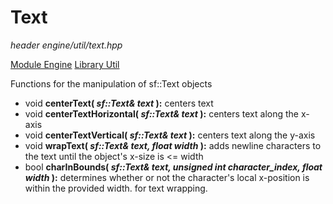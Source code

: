 # Text
*header*
*engine/util/text.hpp*

[Module Engine](../engine.md)
[Library Util](util.md)

Functions for the manipulation of sf::Text objects

- void **centerText( *sf::Text& text* ):** centers text
- void **centerTextHorizontal( *sf::Text& text* ):** centers text along the x-axis
- void **centerTextVertical( *sf::Text& text* ):** centers text along the y-axis
- void **wrapText( *sf::Text& text, float width* ):** adds newline characters to the text until the object's x-size is <= width
- bool **charInBounds( *sf::Text& text, unsigned int character_index, float width* ):** determines whether or not the character's local x-position is within the provided width. for text wrapping.